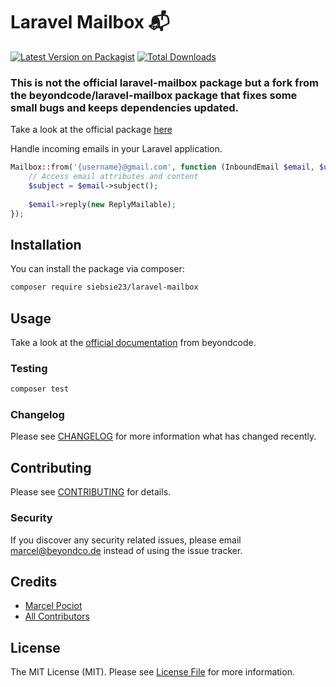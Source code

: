# Laravel Mailbox 📬

[![Latest Version on Packagist](https://img.shields.io/packagist/v/siebsie23/laravel-mailbox.svg?style=flat-square)](https://packagist.org/packages/siebsie23/laravel-mailbox)
[![Total Downloads](https://img.shields.io/packagist/dt/siebsie23/laravel-mailbox.svg?style=flat-square)](https://packagist.org/packages/siebsie23/laravel-mailbox)

### This is not the official laravel-mailbox package but a fork from the beyondcode/laravel-mailbox package that fixes some small bugs and keeps dependencies updated.
Take a look at the official package [here](https://github.com/beyondcode/laravel-mailbox)

Handle incoming emails in your Laravel application.

``` php
Mailbox::from('{username}@gmail.com', function (InboundEmail $email, $username) {
    // Access email attributes and content
    $subject = $email->subject();
    
    $email->reply(new ReplyMailable);
});
```


## Installation

You can install the package via composer:

```bash
composer require siebsie23/laravel-mailbox
```

## Usage

Take a look at the [official documentation](https://docs.beyondco.de/laravel-mailbox) from beyondcode.

### Testing

``` bash
composer test
```

### Changelog

Please see [CHANGELOG](CHANGELOG.md) for more information what has changed recently.

## Contributing

Please see [CONTRIBUTING](CONTRIBUTING.md) for details.

### Security

If you discover any security related issues, please email marcel@beyondco.de instead of using the issue tracker.

## Credits

- [Marcel Pociot](https://github.com/mpociot)
- [All Contributors](../../contributors)

## License

The MIT License (MIT). Please see [License File](LICENSE.md) for more information.
